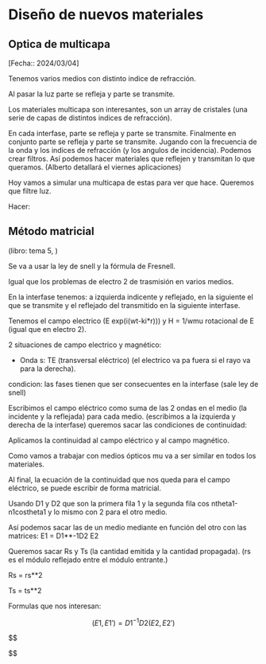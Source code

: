 # Diseño de nuevos materiales

## Optica de multicapa

[Fecha:: 2024/03/04]

Tenemos varios medios con distinto indice de refracción.

Al pasar la luz parte se refleja y parte se transmite. 

Los materiales multicapa son interesantes, son un array de cristales (una serie de capas de distintos indices de refracción).

En cada interfase, parte se refleja y parte se transmite. Finalmente en conjunto parte se refleja y parte se transmite. Jugando con la frecuencia de la onda y los indices de refracción (y los angulos de incidencia). Podemos crear filtros. Así podemos hacer materiales que reflejen y transmitan lo que queramos. (Alberto detallará el viernes aplicaciones)

Hoy vamos a simular una multicapa de estas para ver que hace. Queremos que filtre luz. 

Hacer:



## Método matricial 

(libro: tema 5, )

Se va a usar la ley de snell y la fórmula de Fresnell.

Igual que los problemas de electro 2 de trasmisión en varios medios.

En la interfase tenemos: a izquierda indicente y reflejado, en la siguiente el que se transmite y el reflejado del transmitido en la siguiente interfase.

Tenemos el campo electrico (E exp(i(wt-ki*r))) y H = 1/wmu rotacional de E (igual que en electro 2).

2 situaciones de campo electrico y magnético:

- Onda s: TE (transversal eléctrico) (el electrico va pa fuera si el rayo va para la derecha).

condicion: las fases tienen que ser consecuentes en la interfase (sale ley de snell)

Escribimos el campo eléctrico como suma de las 2 ondas en el medio (la incidente y la reflejada) para cada medio. (escribimos a la izquierda y derecha de la interfase) queremos sacar las condiciones de continuidad:

Aplicamos la continuidad al campo eléctrico y al campo magnético. 

Como vamos a trabajar con medios ópticos mu va a ser similar en todos los materiales.

Al final, la ecuación de la continuidad que nos queda para el campo eléctrico, se puede escribir de forma matricial.

Usando D1 y D2 que son la primera fila 1 y la segunda fila cos ntheta1-n1costheta1 y lo mismo con 2 para el otro medio.


Así podemos sacar las de un medio mediante en función del otro con las matrices: E1 = D1**-1D2 E2

Queremos sacar Rs y Ts (la cantidad emitida y la cantidad propagada). (rs es el  módulo reflejado entre el módulo entrante.) 


Rs = rs**2

Ts = ts**2


Formulas que nos interesan:

$$
(E1, E1') = D1^{-1}D2(E2, E2')
$$


$$

$$

